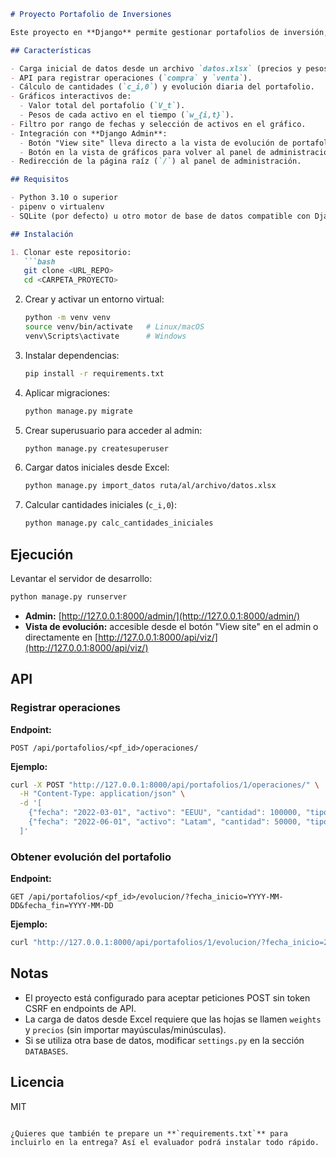 ````markdown
# Proyecto Portafolio de Inversiones

Este proyecto en **Django** permite gestionar portafolios de inversión, registrar operaciones de compra/venta, y visualizar la evolución del valor total y las ponderaciones de activos mediante gráficos interactivos.

## Características

- Carga inicial de datos desde un archivo `datos.xlsx` (precios y pesos iniciales).
- API para registrar operaciones (`compra` y `venta`).
- Cálculo de cantidades (`c_i,0`) y evolución diaria del portafolio.
- Gráficos interactivos de:
  - Valor total del portafolio (`V_t`).
  - Pesos de cada activo en el tiempo (`w_{i,t}`).
- Filtro por rango de fechas y selección de activos en el gráfico.
- Integración con **Django Admin**:
  - Botón "View site" lleva directo a la vista de evolución de portafolios.
  - Botón en la vista de gráficos para volver al panel de administración.
- Redirección de la página raíz (`/`) al panel de administración.

## Requisitos

- Python 3.10 o superior
- pipenv o virtualenv
- SQLite (por defecto) u otro motor de base de datos compatible con Django

## Instalación

1. Clonar este repositorio:
   ```bash
   git clone <URL_REPO>
   cd <CARPETA_PROYECTO>
````

2. Crear y activar un entorno virtual:

   ```bash
   python -m venv venv
   source venv/bin/activate   # Linux/macOS
   venv\Scripts\activate      # Windows
   ```

3. Instalar dependencias:

   ```bash
   pip install -r requirements.txt
   ```

4. Aplicar migraciones:

   ```bash
   python manage.py migrate
   ```

5. Crear superusuario para acceder al admin:

   ```bash
   python manage.py createsuperuser
   ```

6. Cargar datos iniciales desde Excel:

   ```bash
   python manage.py import_datos ruta/al/archivo/datos.xlsx
   ```

7. Calcular cantidades iniciales (`c_i,0`):

   ```bash
   python manage.py calc_cantidades_iniciales
   ```

## Ejecución

Levantar el servidor de desarrollo:

```bash
python manage.py runserver
```

* **Admin:** [http://127.0.0.1:8000/admin/](http://127.0.0.1:8000/admin/)
* **Vista de evolución:** accesible desde el botón "View site" en el admin o directamente en
  [http://127.0.0.1:8000/api/viz/](http://127.0.0.1:8000/api/viz/)

## API

### Registrar operaciones

**Endpoint:**

```
POST /api/portafolios/<pf_id>/operaciones/
```

**Ejemplo:**

```bash
curl -X POST "http://127.0.0.1:8000/api/portafolios/1/operaciones/" \
  -H "Content-Type: application/json" \
  -d '[
    {"fecha": "2022-03-01", "activo": "EEUU", "cantidad": 100000, "tipo": "compra"},
    {"fecha": "2022-06-01", "activo": "Latam", "cantidad": 50000, "tipo": "venta"}
  ]'
```

### Obtener evolución del portafolio

**Endpoint:**

```
GET /api/portafolios/<pf_id>/evolucion/?fecha_inicio=YYYY-MM-DD&fecha_fin=YYYY-MM-DD
```

**Ejemplo:**

```bash
curl "http://127.0.0.1:8000/api/portafolios/1/evolucion/?fecha_inicio=2022-02-15&fecha_fin=2023-02-16"
```

## Notas

* El proyecto está configurado para aceptar peticiones POST sin token CSRF en endpoints de API.
* La carga de datos desde Excel requiere que las hojas se llamen `weights` y `precios` (sin importar mayúsculas/minúsculas).
* Si se utiliza otra base de datos, modificar `settings.py` en la sección `DATABASES`.

## Licencia

MIT

```

¿Quieres que también te prepare un **`requirements.txt`** para incluirlo en la entrega? Así el evaluador podrá instalar todo rápido.
```
